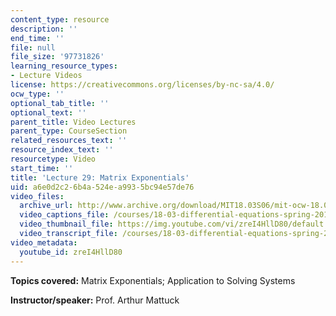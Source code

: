 ```yaml
---
content_type: resource
description: ''
end_time: ''
file: null
file_size: '97731826'
learning_resource_types:
- Lecture Videos
license: https://creativecommons.org/licenses/by-nc-sa/4.0/
ocw_type: ''
optional_tab_title: ''
optional_text: ''
parent_title: Video Lectures
parent_type: CourseSection
related_resources_text: ''
resource_index_text: ''
resourcetype: Video
start_time: ''
title: 'Lecture 29: Matrix Exponentials'
uid: a6e0d2c2-6b4a-524e-a993-5bc94e57de76
video_files:
  archive_url: http://www.archive.org/download/MIT18.03S06/mit-ocw-18.03-lec29-28apr2003-220k.mp4
  video_captions_file: /courses/18-03-differential-equations-spring-2010/bb3d12d8376051ec8a85f61d99461d8c_zreI4HllD80.vtt
  video_thumbnail_file: https://img.youtube.com/vi/zreI4HllD80/default.jpg
  video_transcript_file: /courses/18-03-differential-equations-spring-2010/6fda53e16c5cac942428bfb06d69f0be_zreI4HllD80.pdf
video_metadata:
  youtube_id: zreI4HllD80
---
```


**Topics covered:** Matrix Exponentials; Application to Solving Systems

**Instructor/speaker:** Prof. Arthur Mattuck

